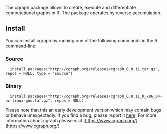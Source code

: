 The cgraph package allows to create, execute and differentiate computational graphs in R. The package operates by reverse accumulation.

## Install

You can install cgraph by running one of the following commands in the R command-line:

### Source

```{r eval = F}
  install.packages("http://cgraph.org/releases/cgraph_0.8.11.tar.gz", repos = NULL, type = "source")
```

### Binary

```{r eval = F}
  install.packages("http://cgraph.org/releases/cgraph_0.8.11_R_x86_64-pc-linux-gnu.tar.gz", repos = NULL)
```

Please note that this an early development version which may contain bugs or behave unexpectedly. If you find a bug, please report it [here](https://github.com/triepels/cgraph/issues). For more information about cgraph please visit [https://www.cgraph.org/](https://www.cgraph.org/).
